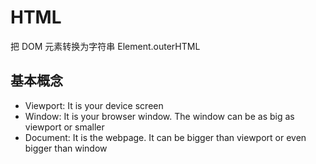 # HTML

把 DOM 元素转换为字符串
Element.outerHTML

## 基本概念

- Viewport: It is your device screen
- Window: It is your browser window. The window can be as big as viewport or smaller
- Document: It is the webpage. It can be bigger than viewport or even bigger than window
